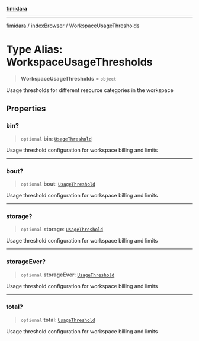 [**fimidara**](../../README.md)

***

[fimidara](../../modules.md) / [indexBrowser](../README.md) / WorkspaceUsageThresholds

# Type Alias: WorkspaceUsageThresholds

> **WorkspaceUsageThresholds** = `object`

Usage thresholds for different resource categories in the workspace

## Properties

### bin?

> `optional` **bin**: [`UsageThreshold`](UsageThreshold.md)

Usage threshold configuration for workspace billing and limits

***

### bout?

> `optional` **bout**: [`UsageThreshold`](UsageThreshold.md)

Usage threshold configuration for workspace billing and limits

***

### storage?

> `optional` **storage**: [`UsageThreshold`](UsageThreshold.md)

Usage threshold configuration for workspace billing and limits

***

### storageEver?

> `optional` **storageEver**: [`UsageThreshold`](UsageThreshold.md)

Usage threshold configuration for workspace billing and limits

***

### total?

> `optional` **total**: [`UsageThreshold`](UsageThreshold.md)

Usage threshold configuration for workspace billing and limits

